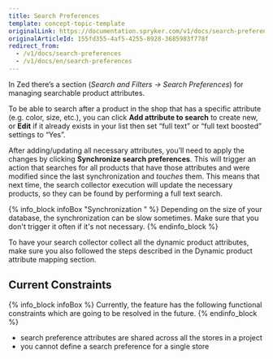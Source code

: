 ```yaml
---
title: Search Preferences
template: concept-topic-template
originalLink: https://documentation.spryker.com/v1/docs/search-preferences
originalArticleId: 155fd355-4af5-4255-8928-3685983f778f
redirect_from:
  - /v1/docs/search-preferences
  - /v1/docs/en/search-preferences
---
```


In Zed there’s a section (*Search and Filters -> Search Preferences*) for managing searchable product attributes.

To be able to search after a product in the shop that has a specific attribute (e.g. color, size, etc.), you can click **Add attribute to search** to create new, or **Edit** if it already exists in your list then set “full text” or “full text boosted” settings to “Yes”.

After adding/updating all necessary attributes, you’ll need to apply the changes by clicking **Synchronize search preferences**. This will trigger an action that searches for all products that have those attributes and were modified since the last synchronization and *touches* them. This means that next time, the search collector execution will update the necessary products, so they can be found by performing a full text search.

{% info_block infoBox "Synchronization " %}
Depending on the size of your database, the synchronization can be slow sometimes. Make sure that you don't trigger it often if it's not necessary.
{% endinfo_block %}

To have your search collector collect all the dynamic product attributes, make sure you also followed the steps described in the Dynamic product attribute mapping section.

## Current Constraints

{% info_block infoBox %}
Currently, the feature has the following functional constraints which are going to be resolved in the future.
{% endinfo_block %}

* search preference attributes are shared across all the stores in a project
* you cannot define a search preference for a single store
